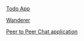[Todo App](https://github.com/NemethJohanna/todo-app)

[Wanderer](https://github.com/NemethJohanna/wanderer-java)

[Peer to Peer Chat application](https://github.com/NemethJohanna/p2p-chat)
